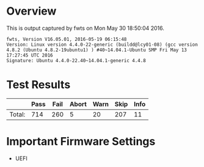 # Overview

This is output captured by fwts on Mon May 30 18:50:04 2016.

    fwts, Version V16.05.01, 2016-05-19 06:15:48
    Version: Linux version 4.4.0-22-generic (buildd@lcy01-08) (gcc version 4.8.2 (Ubuntu 4.8.2-19ubuntu1) ) #40~14.04.1-Ubuntu SMP Fri May 13 17:27:45 UTC 2016
    Signature: Ubuntu 4.4.0-22.40~14.04.1-generic 4.4.8

# Test Results

|                | Pass | Fail | Abort | Warn | Skip | Info |
|----------------|------|------|-------|------|------|------|
| Total:         | 714  | 260  | 5     | 20   | 207  | 11   |

# Important Firmware Settings

* UEFI

